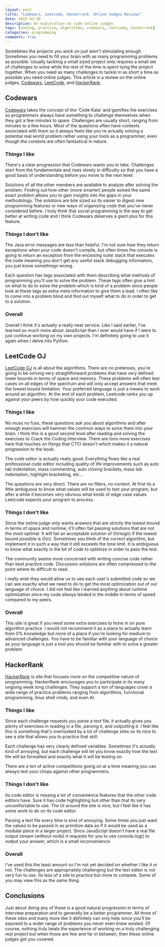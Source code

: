 ```yaml
---
layout: post
title: "Codewars, Leetcode, Hackerrank. Online Judges Reviews"
date: 2015-03-30
description: An exploration on code online judges
tags: [coding, practice, algorithms, codewars, leetcode, hackerrank]
categories: programming
comments: true
---
```


Sometimes the projects you work on just aren't stimulating enough. Sometimes you need to fill your brain with as many programming problems as possible. Usually tackling a small sized project only requires a small set of challenges to solve while the rest of the time is spent tying the project together. When you need as many challenges to tackle in as short a time as possible you need online judges. This article is a review on the online judges, [Codewars](http://www.codewars.com/), [LeetCode](https://leetcode.com/), and [HackerRank](https://www.hackerrank.com/).

## Codewars

[Codewars](http://www.codewars.com/) takes the concept of the 'Code Kata' and gamifies the exercises so programmers always have something to challenge themselves when they got a few minutes to spare. Challenges are usually short, ranging from minutes to a few hours. Most of the questions often have contexts associated with them so it always feels like you're actually solving a potential real world problem rather using your tools as a programmer, even though the contexts are often fantastical in nature.

### Things I like

There's a clear progression that Codewars wants you to take. Challenges start from the fundamentals and rises slowly in difficulty so that you have a good basis of understanding before you move to the next level.

Solutions of all the other members are available to analyze after solving the problem. Finding out how other (more smarter) people solved the same exact problem allows you to gain insights into the gaps in your methodology. The solutions are bite sized so its easier to digest new programming features or new ways of organizing code that you've never considered before. I truly think that social programming is the way to get better at writing code and I think Codewars deserves a giant plus for this feature.

### Things I don't like

The Java error messages are less than helpful. I'm not sure how they return exceptions when your code doesn't compile, but often times the console is going to return an exception from the enclosing outer stack that executes the code meaning you don't get any useful stack debugging information, you just know somethings wrong.

Each question has tags associated with them describing what methods of programming you'll use to solve the problem. These tags often give a hint on what to do to solve the problem which is kind of a problem since people look at these tags as extra meta information to give them a lead. I often like to come into a problem blind and find out myself what to do in order to get to a solution.

### Overall

Overall I think it's actually a really neat service. Like I said earlier, I've learned so much more about JavaScript than I ever would have if I were to just continue working on my own projects. I'm definitely going to use it again when I delve into Python.

## LeetCode OJ

[LeetCode OJ](https://leetcode.com/) is all about the algorithms. There are no pretenses, you're going to be solving very straightforward problems that have very defined lower bounds in terms of space and memory. These problems will often test cases on all edges of the spectrum and will only accept answers that meet the lowest bound limitation. Your preferred language is just a means to work around an algorithm. At the end of each problem, Leetcode ranks you up against your peers by how quickly your code executed.

### Things I like

No muss no fuss, these questions ask you about algorithms and after enough exercises will hammer the common ways to solve them into your brain. I think this is a good second level after reading and solving the exercises to Crack the Coding Interview. There are tons more exercises here that touches on things that CTCI doesn't which makes it a natural progression to the book.

The code editor is actually really good. Everything flows like a real professional code editor including quality of life improvements such as auto tab indentation, mass commenting, auto closing brackets, mass tab indentation, highlight bracketing, etc…

The questions are very direct. There are no fillers, no context. At first its a little ambiguous to know what values will be used to test your program, but after a while it becomes very obvious what kinds of edge case values Leetcode expects your program to process.

### Things I don't like

Since the online judge only wants answers that are strictly the lowest bound in terms of space and runtime, it'll often fail passing solutions that are not the most optimal. It will fail an acceptable solution of O(nlogn) if the lowest bound possible is O(n). Sometimes you think of the correct algorithm, but implement it in such a way that it still exceeds the time limit. It is ambiguous to know what exactly is the bit of code to optimize in order to pass the test.

The community seems more concerned with writing concise code rather than best practice code. Discussion solutions are often compressed to the point where its difficult to read.

I really wish they would allow us to see each user's submitted code so we can see exactly what we need to do to get the most optimization out of our language of choice. I did not feel like I learned anything about runtime optimization since my code always landed in the middle in terms of speed compared to my peers.

### Overall

This site is great if you need some extra exercises to hone in on pure algorithm practice. I would not recommend it as a place to actually learn from 0% knowledge but more of a place if you're looking for medium to advanced challenges. You have to be familiar with your language of choice as your language is just a tool you should be familiar with to solve a greater problem.

## HackerRank

[HackerRank](https://www.hackerrank.com/) is site that focuses more on the competitive nature of programming. HackerRank encourages you to participate in its many ongoing week long challenges. They support a ton of languages cover a wide range of practice problems ranging from algorithms, functional programming, linux shell cmds, and even AI.

### Things I like

Since each challenge requests you parse a text file, it actually gives you plenty of exercises in reading in a file, parsing it, and outputting it. I feel like this is something that's overlooked by a lot of challenge sites so its nice to see a site that allows you to practice that skill.

Each challenge has very clearly defined variables. Sometimes it's actually kind of annoying, but each challenge will let you know exactly how the text file will be formatted and exactly what it will be testing on.

There are a ton of active competitions going on at a time meaning you can always test your chops against other programmers.

### Things I don't like

Its code editor is missing a lot of convenience features that the other code editors have. Sure it has code highlighting but other than that its very uncomfortable to use. The UI around the site is nice, but I feel like it has some work to do on its code editor.

Parsing a text file every time is kind of annoying. Some times you just want the values to be passed in as primitive data as if it would be used as a modular piece in a larger project. Since JavaScript doesn't have a real file output stream (without node) it requests for you to use console.log() to output your answer, which is a small inconvenience.

### Overall

I've used this the least amount so I'm not yet decided on whether I like it or not. The challenges are appropriately challenging but the text editor is not very fun to use. Its less of a site to practice but more to compete. Some of you may view this as the same thing.

## Conclusions

Just about doing any of these is a good natural progression in terms of interview preparation and to generally be a better programmer. All three of these sites and many more like it definitely can only help since you'll be exposed to a wider range of problems you never even knew existed. Of course, nothing truly beats the experience of working on a truly challenging real project but when those are few and far in between, then these online judges got you covered.